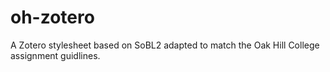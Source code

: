 # oh-zotero
A Zotero stylesheet based on SoBL2 adapted to match the Oak Hill College assignment guidlines.
